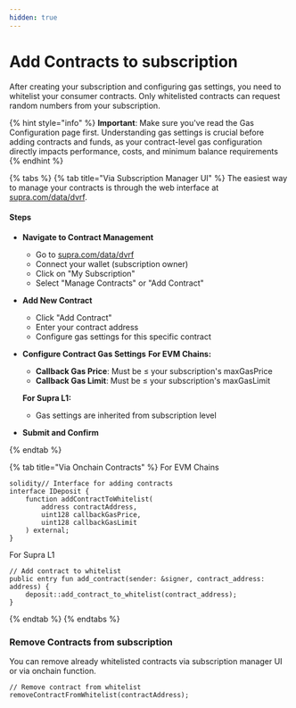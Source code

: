 ```yaml
---
hidden: true
---
```


# Add Contracts to subscription

After creating your subscription and configuring gas settings, you need to whitelist your consumer contracts. Only whitelisted contracts can request random numbers from your subscription.

{% hint style="info" %}
**Important**: Make sure you've read the Gas Configuration page first. Understanding gas settings is crucial before adding contracts and funds, as your contract-level gas configuration directly impacts performance, costs, and minimum balance requirements
{% endhint %}

{% tabs %}
{% tab title="Via Subscription Manager UI" %}
The easiest way to manage your contracts is through the web interface at [supra.com/data/dvrf](https://supra.com/data/dvrf).

#### Steps

* **Navigate to Contract Management**
  * Go to [supra.com/data/dvrf](https://supra.com/data/dvrf)
  * Connect your wallet (subscription owner)
  * Click on "My Subscription"
  * Select "Manage Contracts" or "Add Contract"
* **Add New Contract**
  * Click "Add Contract"
  * Enter your contract address
  * Configure gas settings for this specific contract
*   **Configure Contract Gas Settings** **For EVM Chains:**

    * **Callback Gas Price**: Must be ≤ your subscription's maxGasPrice
    * **Callback Gas Limit**: Must be ≤ your subscription's maxGasLimit

    **For Supra L1:**

    * Gas settings are inherited from subscription level
*   **Submit and Confirm**


{% endtab %}

{% tab title="Via Onchain Contracts" %}
For EVM Chains

```solidity
solidity// Interface for adding contracts
interface IDeposit {
    function addContractToWhitelist(
        address contractAddress,
        uint128 callbackGasPrice,
        uint128 callbackGasLimit
    ) external;
}
```



For Supra L1

```solidity
// Add contract to whitelist
public entry fun add_contract(sender: &signer, contract_address: address) {
    deposit::add_contract_to_whitelist(contract_address);
}

```
{% endtab %}
{% endtabs %}



### Remove Contracts from subscription

You can remove already whitelisted contracts via subscription manager UI or via onchain function.

```solidity
// Remove contract from whitelist
removeContractFromWhitelist(contractAddress);
```

